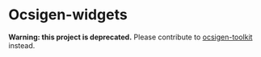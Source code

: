 # Ocsigen-widgets

**Warning: this project is deprecated.**
Please contribute to
[ocsigen-toolkit](https://github.com/ocsigen/ocsigen-toolkit) instead.
